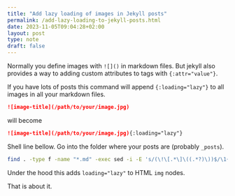 ```yaml
---
title: "Add lazy loading of images in Jekyll posts"
permalink: /add-lazy-loading-to-jekyll-posts.html
date: 2023-11-05T09:04:28+02:00
layout: post
type: note
draft: false
---
```


Normally you define images with `![]()` in markdown files. But jekyll also
provides a way to adding custom attributes to tags with `{:attr="value"}`.

If you have lots of posts this command will append `{:loading="lazy"}` to all
images in all your markdown files.

```md
![image-title](/path/to/your/image.jpg)
```

will become

```md
![image-title](/path/to/your/image.jpg){:loading="lazy"}
```

Shell line bellow. Go into the folder where your posts are (probably `_posts`).

```sh
find . -type f -name "*.md" -exec sed -i -E 's/(\!\[.*\]\((.*?)\))$/\1{:loading="lazy"}/' {} \;
```

Under the hood this adds `loading="lazy"` to HTML `img` nodes.

That is about it.
